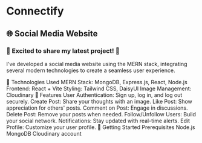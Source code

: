 # Connectify
## 🌐 Social Media Website
### 🚀 Excited to share my latest project! 🚀

I've developed a social media website using the MERN stack, integrating several modern technologies to create a seamless user experience.

🔧 Technologies Used
MERN Stack: MongoDB, Express.js, React, Node.js
Frontend: React + Vite
Styling: Tailwind CSS, DaisyUI
Image Management: Cloudinary
🌟 Features
User Authentication: Sign up, log in, and log out securely.
Create Post: Share your thoughts with an image.
Like Post: Show appreciation for others' posts.
Comment on Post: Engage in discussions.
Delete Post: Remove your posts when needed.
Follow/Unfollow Users: Build your social network.
Notifications: Stay updated with real-time alerts.
Edit Profile: Customize your user profile.
🚀 Getting Started
Prerequisites
Node.js
MongoDB
Cloudinary account
